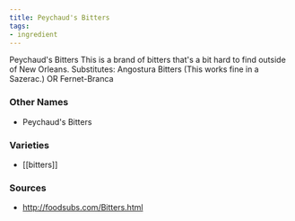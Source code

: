 ```yaml
---
title: Peychaud's Bitters
tags:
- ingredient
---
```

Peychaud's Bitters This is a brand of bitters that's a bit hard to find outside of New Orleans. Substitutes: Angostura Bitters (This works fine in a Sazerac.) OR Fernet-Branca

### Other Names

* Peychaud's Bitters

### Varieties

* [[bitters]]

### Sources
* http://foodsubs.com/Bitters.html
